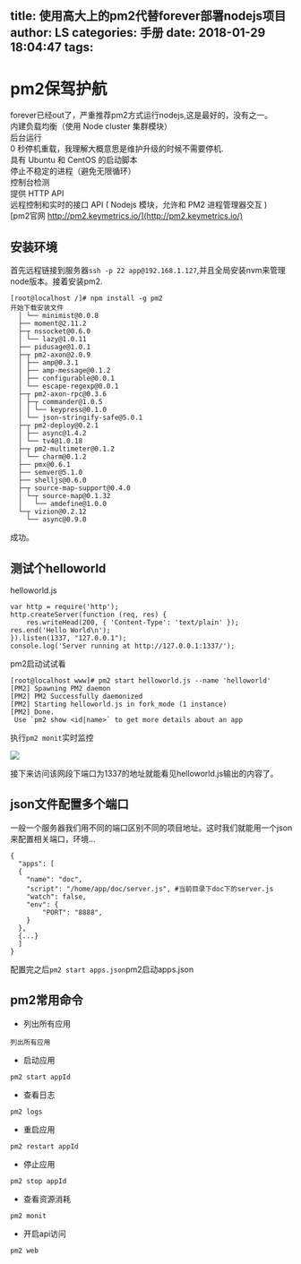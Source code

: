 title: 使用高大上的pm2代替forever部署nodejs项目
author: LS
categories: 手册
date: 2018-01-29 18:04:47
tags:
---
pm2保驾护航
=========
forever已经out了，严重推荐pm2方式运行nodejs,这是最好的，没有之一。  
内建负载均衡（使用 Node cluster 集群模块）  
后台运行  
0 秒停机重载，我理解大概意思是维护升级的时候不需要停机.  
具有 Ubuntu 和 CentOS 的启动脚本  
停止不稳定的进程（避免无限循环）  
控制台检测  
提供 HTTP API  
远程控制和实时的接口 API ( Nodejs 模块，允许和 PM2 进程管理器交互 )  
[pm2官网 http://pm2.keymetrics.io/](http://pm2.keymetrics.io/)

## 安装环境

首先远程链接到服务器```ssh -p 22 app@192.168.1.127```,并且全局安装nvm来管理node版本。接着安装pm2.

```
[root@localhost /]# npm install -g pm2
开始下载安装文件
  │ └── minimist@0.0.8 
  ├── moment@2.11.2 
  ├─┬ nssocket@0.6.0 
  │ └── lazy@1.0.11 
  ├── pidusage@1.0.1 
  ├─┬ pm2-axon@2.0.9 
  │ ├── amp@0.3.1 
  │ ├── amp-message@0.1.2 
  │ ├── configurable@0.0.1 
  │ └── escape-regexp@0.0.1 
  ├─┬ pm2-axon-rpc@0.3.6 
  │ ├─┬ commander@1.0.5 
  │ │ └── keypress@0.1.0 
  │ └── json-stringify-safe@5.0.1 
  ├─┬ pm2-deploy@0.2.1 
  │ ├── async@1.4.2 
  │ └── tv4@1.0.18 
  ├─┬ pm2-multimeter@0.1.2 
  │ └── charm@0.1.2 
  ├── pmx@0.6.1 
  ├── semver@5.1.0 
  ├── shelljs@0.6.0 
  ├─┬ source-map-support@0.4.0 
  │ └─┬ source-map@0.1.32 
  │   └── amdefine@1.0.0 
  └─┬ vizion@0.2.12 
    └── async@0.9.0 
```

成功。

## 测试个helloworld

helloworld.js

```
var http = require('http');
http.createServer(function (req, res) {
    res.writeHead(200, { 'Content-Type': 'text/plain' }); res.end('Hello World\n'); 
}).listen(1337, "127.0.0.1"); 
console.log('Server running at http://127.0.0.1:1337/');
```

pm2启动试试看

```
[root@localhost www]# pm2 start helloworld.js --name 'helloworld'
[PM2] Spawning PM2 daemon
[PM2] PM2 Successfully daemonized
[PM2] Starting helloworld.js in fork_mode (1 instance)
[PM2] Done.
 Use `pm2 show <id|name>` to get more details about an app
```

执行```pm2 monit```实时监控

![](http://osph37mc5.bkt.clouddn.com/0701.png)

接下来访问该网段下端口为1337的地址就能看见helloworld.js输出的内容了。

## json文件配置多个端口

一般一个服务器我们用不同的端口区别不同的项目地址。这时我们就能用一个json来配置相关端口，环境...

```
{
  "apps": [
  {
    "name": "doc",
    "script": "/home/app/doc/server.js", #当前目录下doc下的server.js
    "watch": false,
    "env": {
        "PORT": "8888",
    }
  },
  {...}
  ]
}
```

配置完之后```pm2 start apps.json```pm2启动apps.json

## pm2常用命令

* 列出所有应用
```
列出所有应用
```
* 启动应用
```
pm2 start appId
```
* 查看日志
```
pm2 logs 
```
* 重启应用
```
pm2 restart appId
```
* 停止应用
```
pm2 stop appId
```
* 查看资源消耗
```
pm2 monit
```
* 开启api访问
```
pm2 web
```
